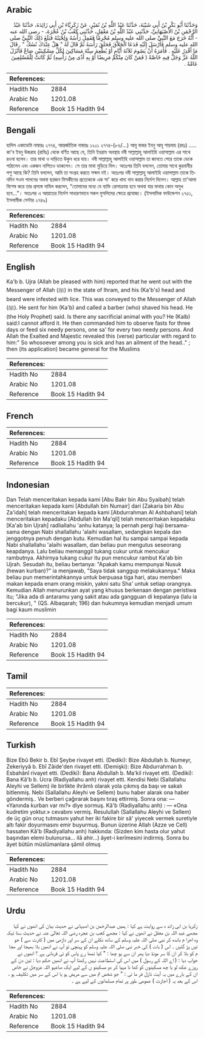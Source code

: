 ## Arabic


<div dir="rtl" lang="ar" style={{fontSize:'larger',backgroundColor:'#f8f9fa',padding:20}}>
وَحَدَّثَنَا أَبُو بَكْرِ بْنُ أَبِي شَيْبَةَ، حَدَّثَنَا عَبْدُ اللَّهِ بْنُ نُمَيْرٍ، عَنْ زَكَرِيَّاءَ بْنِ أَبِي زَائِدَةَ، حَدَّثَنَا عَبْدُ الرَّحْمَنِ بْنُ الأَصْبَهَانِيِّ، حَدَّثَنِي عَبْدُ اللَّهِ بْنُ مَعْقِلٍ، حَدَّثَنِي كَعْبُ بْنُ عُجْرَةَ، - رضى الله عنه - أَنَّهُ خَرَجَ مَعَ النَّبِيِّ صلى الله عليه وسلم مُحْرِمًا فَقَمِلَ رَأْسُهُ وَلِحْيَتُهُ فَبَلَغَ ذَلِكَ النَّبِيَّ صلى الله عليه وسلم فَأَرْسَلَ إِلَيْهِ فَدَعَا الْحَلاَّقَ فَحَلَقَ رَأْسَهُ ثُمَّ قَالَ لَهُ ‏"‏ هَلْ عِنْدَكَ نُسُكٌ ‏"‏ ‏.‏ قَالَ مَا أَقْدِرُ عَلَيْهِ ‏.‏ فَأَمَرَهُ أَنْ يَصُومَ ثَلاَثَةَ أَيَّامٍ أَوْ يُطْعِمَ سِتَّةَ مَسَاكِينَ لِكُلِّ مِسْكِينَيْنِ صَاعٌ فَأَنْزَلَ اللَّهُ عَزَّ وَجَلَّ فِيهِ خَاصَّةً ‏(‏ فَمَنْ كَانَ مِنْكُمْ مَرِيضًا أَوْ بِهِ أَذًى مِنْ رَأْسِهِ‏)‏ ثُمَّ كَانَتْ لِلْمُسْلِمِينَ عَامَّةً ‏.‏
</div>
<div style={{backgroundColor:'#f8f9fa',padding:20, marginBottom: 10}}><table> <thead> <tr> <th>References:</th> <th></th> </tr> </thead> <tbody><tr><td>Hadith No</td><td>2884</td></tr><tr><td>Arabic No</td><td>1201.08</td></tr><tr><td>Reference</td><td>Book 15 Hadith 94</td></tr></tbody></table></div>

## Bengali


<div dir="ltr" lang="bn" style={{fontSize:'larger',backgroundColor:'#f8f9fa',padding:20}}>
হাদিস একাডেমি নাম্বারঃ ২৭৭৪, আন্তর্জাতিক নাম্বারঃ ১২০১ ২৭৭৪-(৮৬/...) আবূ বাকর ইবনু আবূ শায়বাহ (রহঃ) ..... কা'ব ইবনু উজরাহ (রাযিঃ) থেকে বর্ণিত আছে যে, তিনি ইহরাম অবস্থায় নবী সাল্লাল্লাহু আলাইহি ওয়াসাল্লাম এর সাথে রওনা হলেন। তার মাথা ও দাড়িতে উকুন ধরে যায়। নবী সাল্লাল্লাহু আলাইহি ওয়াসাল্লাম তা জানতে পেরে তাকে ডেকে পাঠালেন এবং একজন নাপিতও ডাকলেন। সে তার মাথা মুড়িয়ে দিল। অতঃপর তিনি বললেন, তোমার সাথে কুরবানীর পশু আছে কি? তিনি বললেন, আমি তা সংগ্রহ করতে সক্ষম নই। অতঃপর নবী সাল্লাল্লাহু আলাইহি ওয়াসাল্লাম তাকে তিনদিন সওম পালনের অথবা ছয়জন মিসকীনের প্রত্যেককে এক সা' করে খাদ্য দান করার নির্দেশ দিলেন। আল্লাহ তা'আলা বিশেষ করে তার প্রসঙ্গে নাযিল করলেন, “তোমাদের মধ্যে যে ব্যক্তি রোগাক্রান্ত হবে অথবা যার মাথায় কোন অসুখ হবে...”। অতঃপর এ আয়াতের নির্দেশ সাধারণভাবে সকল মুসলিমের ক্ষেত্রে প্রযোজ্য। (ইসলামিক ফাউন্ডেশন ২৭৫১, ইসলামীক সেন্টার ২৭৪৯)
</div>
<div style={{backgroundColor:'#f8f9fa',padding:20, marginBottom: 10}}><table> <thead> <tr> <th>References:</th> <th></th> </tr> </thead> <tbody><tr><td>Hadith No</td><td>2884</td></tr><tr><td>Arabic No</td><td>1201.08</td></tr><tr><td>Reference</td><td>Book 15 Hadith 94</td></tr></tbody></table></div>

## English


<div dir="ltr" lang="en" style={{fontSize:'larger',backgroundColor:'#f8f9fa',padding:20}}>
Ka'b b. Ujra (Allah be pleased with him) reported that he went out with the Messenger of Allah (ﷺ) in the state of Ihram, and his (Ka'b's) head and beard were infested with lice. This was conveyed to the Messenger of Allah (ﷺ). He sent for him (Ka'b) and called a barber (who) shaved his head. He (the Holy Prophet) said. Is there any sacrificial animal with you? He (Kalb) said:I cannot afford it. He then commanded him to observe fasts for three days or feed six needy persons, one sa' for every two needy persons. And Allah the Exalted and Majestic revealed this (verse) particular with regard to him:" So whosoever among you is sick and has an ailment of the head.." ; then (its application) became general for the Muslims
</div>
<div style={{backgroundColor:'#f8f9fa',padding:20, marginBottom: 10}}><table> <thead> <tr> <th>References:</th> <th></th> </tr> </thead> <tbody><tr><td>Hadith No</td><td>2884</td></tr><tr><td>Arabic No</td><td>1201.08</td></tr><tr><td>Reference</td><td>Book 15 Hadith 94</td></tr></tbody></table></div>

## French


<div dir="ltr" lang="fr" style={{fontSize:'larger',backgroundColor:'#f8f9fa',padding:20}}>

</div>
<div style={{backgroundColor:'#f8f9fa',padding:20, marginBottom: 10}}><table> <thead> <tr> <th>References:</th> <th></th> </tr> </thead> <tbody><tr><td>Hadith No</td><td>2884</td></tr><tr><td>Arabic No</td><td>1201.08</td></tr><tr><td>Reference</td><td>Book 15 Hadith 94</td></tr></tbody></table></div>

## Indonesian


<div dir="ltr" lang="id" style={{fontSize:'larger',backgroundColor:'#f8f9fa',padding:20}}>
Dan Telah menceritakan kepada kami [Abu Bakr bin Abu Syaibah] telah menceritakan kepada kami [Abdullah bin Numair] dari [Zakaria bin Abu Za'idah] telah menceritakan kepada kami [Abdurrahman Al Ashbahani] telah menceritakan kepadaku [Abdullah bin Ma'qil] telah menceritakan kepadaku [Ka'ab bin Ujrah] radliallahu 'anhu katanya; Ia pernah pergi haji bersama-sama dengan Nabi shallallahu 'alaihi wasallam, sedangkan kepala dan jenggotnya penuh dengan kutu. Kemudian hal itu sampai sampai kepada Nabi shallallahu 'alaihi wasallam, dan beliau pun mengutus seseorang keapdanya. Lalu beliau memanggil tukang cukur untuk mencukur rambutnya. Akhirnya tukang cukur itu pun mencukur rambut Ka'ab bin Ujrah. Sesudah itu, beliau bertanya: "Apakah kamu mempunyai Nusuk (hewan kurban)?" ia menjawab, "Saya tidak sanggup melakukannya." Maka beliau pun memerintahkannya untuk berpuasa tiga hari, atau memberi makan kepada enam orang miskin, yakni satu Sha' untuk setiap orangnya. Kemudian Allah menurunkan ayat yang khusus berkenaan dengan peristiwa itu; "Jika ada di antaramu yang sakit atau ada gangguan di kepalanya (lalu ia bercukur), " (QS. Albaqarah; 196) dan hukumnya kemudian menjadi umum bagi kaum muslimin
</div>
<div style={{backgroundColor:'#f8f9fa',padding:20, marginBottom: 10}}><table> <thead> <tr> <th>References:</th> <th></th> </tr> </thead> <tbody><tr><td>Hadith No</td><td>2884</td></tr><tr><td>Arabic No</td><td>1201.08</td></tr><tr><td>Reference</td><td>Book 15 Hadith 94</td></tr></tbody></table></div>

## Tamil


<div dir="ltr" lang="ta" style={{fontSize:'larger',backgroundColor:'#f8f9fa',padding:20}}>

</div>
<div style={{backgroundColor:'#f8f9fa',padding:20, marginBottom: 10}}><table> <thead> <tr> <th>References:</th> <th></th> </tr> </thead> <tbody><tr><td>Hadith No</td><td>2884</td></tr><tr><td>Arabic No</td><td>1201.08</td></tr><tr><td>Reference</td><td>Book 15 Hadith 94</td></tr></tbody></table></div>

## Turkish


<div dir="ltr" lang="tr" style={{fontSize:'larger',backgroundColor:'#f8f9fa',padding:20}}>
Bize Ebû Bekir b. Ebî Şeybe rivayet etti. (Dediki): Bize Abdullah b. Numeyr, Zekeriyyâ b. Ebî Zâide'den rivayet etti. (Demişki): Bize Abdurrahman b. Esbahânî rivayet etti. (Dediki): Bana Abdullah b. Ma'kil rivayet etti. (Dediki): Bana Kâ'b b. Ucra (Radiyallahu anh) rivayet etti. Kendisi Nebi (Sallallahu Aleyhi ve Sellem) ile birlikte ihrâmlı olarak yola çıkmış da başı ve sakalı bitlenmiş. Nebi (Sallallahu Aleyhi ve Sellem) bunu haber alarak ona haber göndermiş.. Ve berberi çağırarak başını tıraş ettirmiş. Sonra ona: — «Yanında kurban var mı?» diye sormuş. Kâ'b (Radiyallahu anh) : — «Ona kudretim yoktur.» cevabını vermiş. Resulullah (Sallallahu Aleyhi ve Sellem) de üç gün oruç tutmasını yahut her iki fakire bir sâ' yiyecek vermek suretiyle altı fakir doyurmasını emir buyurmuş. Bunun üzerine Allah (Azze ve Cell) hassaten Kâ'b (Radiyallahu anh) hakkında: (Sizden kim hasta olur yahut başından elemi bulunursa... ilâ ahir...) âyet-i kerîmesini indirmiş. Sonra bu âyet bütün müslümanlara şâmil olmuş
</div>
<div style={{backgroundColor:'#f8f9fa',padding:20, marginBottom: 10}}><table> <thead> <tr> <th>References:</th> <th></th> </tr> </thead> <tbody><tr><td>Hadith No</td><td>2884</td></tr><tr><td>Arabic No</td><td>1201.08</td></tr><tr><td>Reference</td><td>Book 15 Hadith 94</td></tr></tbody></table></div>

## Urdu


<div dir="rtl" lang="ur" style={{fontSize:'larger',backgroundColor:'#f8f9fa',padding:20}}>
زکریا بن ابی زائد ہ سے روایت ہے کہا : ہمیں عبدالرحٰمن بن اصبہانی نے حدیث بیان کی انھوں نے کہا مجھے عبد اللہ بن معقل نے انھوں نے کہا : مجھے کعب بن عجرہ رضی اللہ تعالیٰ عنہ نے حدیث سنا ئیکہ وہ احرا م باندھ کر نبی صلی اللہ علیہ وسلم کے ساتھ نکلے ان کے سر اور داڑھی میں ( کثرت سے ) جو ئیں پڑ گئیں ۔ اس ( بات ) کی خبر نبی صلی اللہ علیہ وسلم کو پہنچی تو آپ نے انھیں بلا بھیجا اور ھجا م کو بلا کر ان کا سر مونڈ دیا پھر ان سے پو چھا : " کیا تمھا رے پاس کو ئی قربانی ہے ؟ انھوں نے جواب دیا : ( اے اللہ کے رسول ) میں اس کی استطاعت نہیں رکھتا آپ نے انھیں حکم دیا : تین دن کے روزے عکھ لو یا چھ مسکینوں کو کھا نا مہیا کر دو مسکینو ں کے لیے ایک صاعہو اللہ عزوجل نے خاص ان کے بارے میں یہ آیت نازل فر ما ئی : " جو شخص تم میں سے مریض ہو یا اس کے سر میں تکلیف ہو ، اس کے بعد یہ ( اجازت ) عمومی طور پر تمام مسلمانوں کے لیے ہے ۔
</div>
<div style={{backgroundColor:'#f8f9fa',padding:20, marginBottom: 10}}><table> <thead> <tr> <th>References:</th> <th></th> </tr> </thead> <tbody><tr><td>Hadith No</td><td>2884</td></tr><tr><td>Arabic No</td><td>1201.08</td></tr><tr><td>Reference</td><td>Book 15 Hadith 94</td></tr></tbody></table></div>